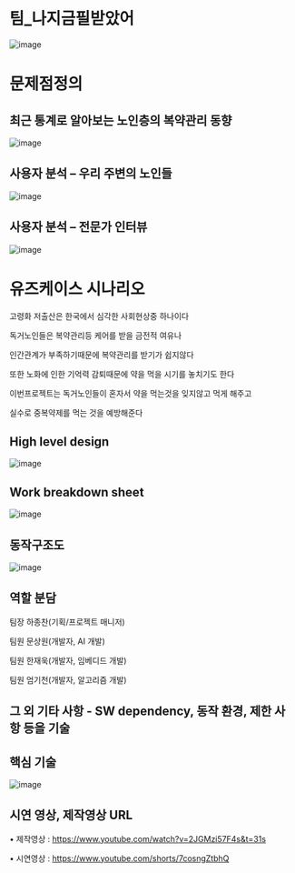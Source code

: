 # 팀_나지금필받았어
![image](https://github.com/JongChanHa/Medication-management-aids/assets/136680397/cf70d888-d2e7-4350-aa12-1fdc4fdfd905)


# 문제점정의

## 최근 통계로 알아보는 노인층의 복약관리 동향
![image](https://github.com/JongChanHa/Medication-management-aids/assets/136680397/c5c8fc7a-ca64-4e51-b38f-c38a1c956526)

## 사용자 분석 – 우리 주변의 노인들
![image](https://github.com/JongChanHa/Medication-management-aids/assets/136680397/ac5c73f5-c047-4b15-b08e-f85b58845017)


## 사용자 분석 – 전문가 인터뷰
![image](https://github.com/JongChanHa/Medication-management-aids/assets/136680397/3266eb12-30df-4433-bb73-3283747cb8e0)

# 유즈케이스 시나리오

고령화 저출산은 한국에서 심각한 사회현상중 하나이다

독거노인들은 복약관리등 케어를 받을 금전적 여유나

인간관계가 부족하기때문에 복약관리를 받기가 쉽지않다

또한 노화에 인한 기억력 감퇴때문에 약을 먹을 시기를 놓치기도 한다

이번프로젝트는 독거노인들이 혼자서 약을 먹는것을 잊지않고 먹게 해주고

실수로 중복약제를 먹는 것을 예방해준다

## High level design​
![image](https://github.com/JongChanHa/Medication-management-aids/assets/136680397/78287c34-03d9-4239-a9bd-d337625b8b71)

## Work breakdown sheet​
![image](https://github.com/JongChanHa/Medication-management-aids/assets/136680397/69a9e2e1-21ca-48ba-9dc9-4a00f7c206ff)
									
## 동작구조도
![image](https://github.com/JongChanHa/Medication-management-aids/assets/136680397/fb887252-8605-422d-a8bf-374b14595d5b)
		 
## 역할 분담
팀장 하종찬(기획/프로젝트 매니저)

팀원 문상원(개발자, AI 개발)

팀원 한재욱(개발자, 임베디드 개발)

​팀원 엄기천(개발자, 알고리즘 개발)


## 그 외 기타 사항 - SW dependency, 동작 환경, 제한 사항 등을 기술

## 핵심 기술
![image](https://github.com/JongChanHa/Medication-management-aids/assets/136680397/46f456d8-8e78-4ed9-995e-cde3d947d234)

## 시연 영상, 제작영상 URL
• 제작영상 : https://www.youtube.com/watch?v=2JGMzi57F4s&t=31s

• 시연영상 : https://www.youtube.com/shorts/7cosngZtbhQ




